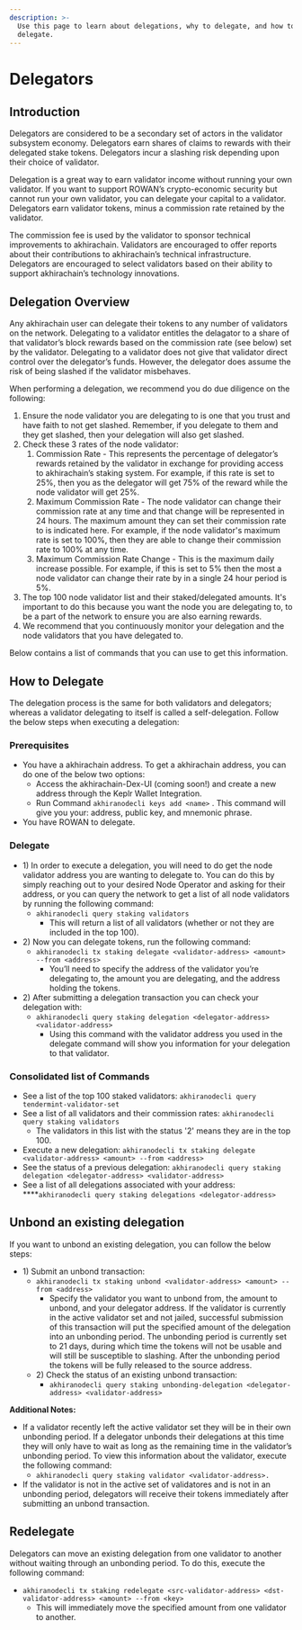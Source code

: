 ```yaml
---
description: >-
  Use this page to learn about delegations, why to delegate, and how to
  delegate.
---
```


# Delegators

## **Introduction**

Delegators are considered to be a secondary set of actors in the validator subsystem economy. Delegators earn shares of claims to rewards with their delegated stake tokens. Delegators incur a slashing risk depending upon their choice of validator.

Delegation is a great way to earn validator income without running your own validator.  If you want to support ROWAN’s crypto-economic security but cannot run your own validator, you can delegate your capital to a validator. Delegators earn validator tokens, minus a commission rate retained by the validator.

The commission fee is used by the validator to sponsor technical improvements to akhirachain. Validators are encouraged to offer reports about their contributions to akhirachain’s technical infrastructure. Delegators are encouraged to select validators based on their ability to support akhirachain’s technology innovations.

## **Delegation Overview**

Any akhirachain user can delegate their tokens to any number of validators on the network. Delegating to a validator entitles the delagator to a share of that validator’s block rewards based on the commission rate \(see below\) set by the validator. Delegating to a validator does not give that validator direct control over the delegator’s funds. However, the delegator does assume the risk of being slashed if the validator misbehaves. 

When performing a delegation, we recommend you do due diligence on the following:

1. Ensure the node validator you are delegating to is one that you trust and have faith to not get slashed. Remember, if you delegate to them and they get slashed, then your delegation will also get slashed.
2. Check these 3 rates of the node validator: 
   1. Commission Rate - This represents the percentage of delegator’s rewards retained by the validator in exchange for providing access to akhirachain’s staking system. For example, if this rate is set to 25%, then you as the delegator will get 75% of the reward while the node validator will get 25%.
   2. Maximum Commission Rate - The node validator can change their commission rate at any time and that change will be represented in 24 hours. The maximum amount they can set their commission rate to is indicated here. For example, if the node validator's maximum rate is set to 100%, then they are able to change their commission rate to 100% at any time.
   3. Maximum Commission Rate Change - This is the maximum daily increase possible. For example, if this is set to 5% then the most a node validator can change their rate by in a single 24 hour period is 5%.
3. The top 100 node validator list and their staked/delegated amounts. It's important to do this because you want the node you are delegating to, to be a part of the network to ensure you are also earning rewards.
4. We recommend that you continuously monitor your delegation and the node validators that you have delegated to.

Below contains a list of commands that you can use to get this information.

## **How to Delegate** 

The delegation process is the same for both validators and delegators; whereas a validator delegating to itself is called a self-delegation. Follow the below steps when executing a delegation:

### Prerequisites  

* You have a akhirachain address. To get a akhirachain address, you can do one of the below two options:
  * Access the akhirachain-Dex-UI \(coming soon!\) and create a new address through the Keplr Wallet Integration. 
  * Run Command `akhiranodecli keys add <name>` .  This command will give you your: address, public key, and mnemonic phrase. 
* You have ROWAN to delegate. 

### Delegate

* 1\) In order to execute a delegation, you will need to do get the node validator address you are wanting to delegate to. You can do this by simply reaching out to your desired Node Operator and asking for their address, or you can query the network to get a list of all node validators by running the following command:
  * `akhiranodecli query staking validators`
    * This will return a list of all validators \(whether or not they are included in the top 100\). 
* 2\) Now you can  delegate tokens, run the following command:
  * `akhiranodecli tx staking delegate <validator-address> <amount> --from <address>`
    * You’ll need to specify the address of the validator you’re delegating to, the amount you are delegating, and the address holding the tokens.
* 2\) After submitting a delegation transaction you can check your delegation with:
  * `akhiranodecli query staking delegation <delegator-address> <validator-address>`
    * Using this command with the validator address you used in the delegate command will show you information for your delegation to that validator.

### Consolidated list of Commands

* See a list of the top 100 staked validators:  `akhiranodecli query tendermint-validator-set`
* See a list of all validators and their commission rates:  `akhiranodecli query staking validators`
  * The validators in this list with the status '2' means they are in the top 100.
* Execute a new delegation: `akhiranodecli tx staking delegate <validator-address> <amount> --from <address>`
* See the status of a previous delegation: `akhiranodecli query staking delegation <delegator-address> <validator-address>`
* See a list of all delegations associated with your address: ****`akhiranodecli query staking delegations <delegator-address>`

##  **Unbond an existing delegation**

If you want to unbond an existing delegation, you can follow the below steps:

* 1\) Submit an unbond transaction:
  * `akhiranodecli tx staking unbond <validator-address> <amount> --from <address>` 
    * Specify the validator you want to unbond from, the amount to unbond, and your delegator address. If the validator is currently in the active validator set and not jailed, successful submission of this transaction will put the specified amount of the delegation into an unbonding period. The unbonding period is currently set to 21 days, during which time the tokens will not be usable and will still be susceptible to slashing. After the unbonding period the tokens will be fully released to the source address.
  * 2\) Check the status of an existing unbond transaction:
    * `akhiranodecli query staking unbonding-delegation <delegator-address> <validator-address>`

**Additional Notes:**

* If a validator recently left the active validator set they will be in their own unbonding period. If a delegator unbonds their delegations at this time they will only have to wait as long as the remaining time in the validator’s unbonding period. To view this information about the validator, execute the following command:
  * `akhiranodecli query staking validator <validator-address>.`
* If the validator is not in the active set of validatores and is not in an unbonding period, delegators will receive their tokens immediately after submitting an unbond transaction.

## **Redelegate**

Delegators can move an existing delegation from one validator to another without waiting through an unbonding period. To do this, execute the following command:

* `akhiranodecli tx staking redelegate <src-validator-address> <dst-validator-address> <amount> --from <key>`
  * This will immediately move the specified amount from one validator to another.



